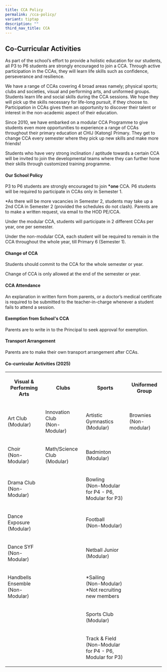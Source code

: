 ```yaml
---
title: CCA Policy
permalink: /cca-policy/
variant: tiptap
description: ""
third_nav_title: CCA
---
```

<h2>Co-Curricular Activities</h2>
<p>As part of the school’s effort to provide a holistic education for our
students, all P3 to P6 students are strongly encouraged to join a CCA.
Through active participation in the CCAs, they will learn life skills such
as confidence, perseverance and resilience.</p>
<p>We have a range of CCAs covering 4 broad areas namely; physical sports;
clubs and societies, visual and performing arts, and uniformed groups.
Students learn life and social skills during the CCA sessions. We hope
they will pick up the skills necessary for life-long pursuit, if they choose
to. Participation in CCAs gives them an opportunity to discover their talent
or interest in the non-academic aspect of their education.</p>
<p>Since 2010, we have embarked on a modular CCA Programme to give students
even more opportunities to experience a range of CCAs throughout their
primary education at CHIJ (Katong) Primary. They get to change CCA every
semester where they pick up new skills and make more friends!</p>
<p>Students who have very strong inclination / aptitude towards a certain
CCA will be invited to join the developmental teams where they can further
hone their skills through customized training programme.</p>
<h4>Our School Policy</h4>
<p>P3 to P6 students are strongly encouraged to join&nbsp;<strong>*one</strong>&nbsp;CCA.
P6 students will be required to participate in CCAs only in Semester 1.</p>
<p>*As there will be more vacancies in Semester 2, students may take up a
2nd CCA in Semester 2 (provided the schedules do not clash). Parents are
to make a written request, via email to the HOD PE/CCA.</p>
<p>Under the modular CCA, students will participate in 2 different CCAs per
year, one per semester.</p>
<p>Under the non-modular CCA, each student will be required to remain in
the CCA throughout the whole year, till Primary 6 (Semester 1).</p>
<h4>Change of CCA</h4>
<p>Students should commit to the CCA for the whole semester or year.</p>
<p>Change of CCA is only allowed at the end of the semester or year.</p>
<h4>CCA Attendance</h4>
<p>An explanation in written form from parents, or a doctor’s medical certificate
is required to be submitted to the teacher-in-charge whenever a student
fails to attend a session.</p>
<h4>Exemption from School's CCA</h4>
<p>Parents are to write in to the Principal to seek approval for exemption.</p>
<h4>Transport Arrangement</h4>
<p>Parents are to make their own transport arrangement after CCAs.</p>
<h4>Co-curricular Activities (2025)</h4>
<p></p>
<table style="minWidth: 100px">
<colgroup>
<col>
<col>
<col>
<col>
</colgroup>
<tbody>
<tr>
<th rowspan="1" colspan="1">
<p><strong>Visual &amp;<br>Performing Arts<br></strong>
</p>
</th>
<th rowspan="1" colspan="1">
<p><strong>Clubs<br></strong>
</p>
</th>
<th rowspan="1" colspan="1">
<p><strong>Sports<br></strong>
</p>
</th>
<th rowspan="1" colspan="1">
<p><strong>Uniformed Group<br></strong>
</p>
</th>
</tr>
<tr>
<td rowspan="1" colspan="1">
<p>Art Club
<br>(Modular)</p>
</td>
<td rowspan="1" colspan="1">
<p>Innovation Club
<br>(Non-Modular)</p>
</td>
<td rowspan="1" colspan="1">
<p>Artistic Gymnastics
<br>(Modular)</p>
</td>
<td rowspan="1" colspan="1">
<p>Brownies
<br>(Non-modular)</p>
</td>
</tr>
<tr>
<td rowspan="1" colspan="1">
<p>Choir
<br>(Non-Modular)</p>
</td>
<td rowspan="1" colspan="1">
<p>Math/Science Club
<br>(Modular)</p>
</td>
<td rowspan="1" colspan="1">
<p>Badminton
<br>(Modular)</p>
</td>
<td rowspan="1" colspan="1">
<p></p>
</td>
</tr>
<tr>
<td rowspan="1" colspan="1">
<p>Drama Club
<br>(Non-Modular)</p>
</td>
<td rowspan="1" colspan="1">
<p>
<br>
</p>
</td>
<td rowspan="1" colspan="1">
<p>Bowling
<br>(Non-Modular for P4 - P6,
<br>Modular for P3)</p>
</td>
<td rowspan="1" colspan="1">
<p></p>
</td>
</tr>
<tr>
<td rowspan="1" colspan="1">
<p>Dance Exposure
<br>(Modular)</p>
</td>
<td rowspan="1" colspan="1">
<p></p>
</td>
<td rowspan="1" colspan="1">
<p>Football
<br>(Non-Modular)</p>
</td>
<td rowspan="1" colspan="1">
<p></p>
</td>
</tr>
<tr>
<td rowspan="1" colspan="1">
<p>Dance SYF
<br>(Non-Modular)</p>
</td>
<td rowspan="1" colspan="1">
<p></p>
</td>
<td rowspan="1" colspan="1">
<p>Netball Junior
<br>(Modular)</p>
</td>
<td rowspan="1" colspan="1">
<p></p>
</td>
</tr>
<tr>
<td rowspan="1" colspan="1">
<p>Handbells Ensemble
<br>(Non-Modular)</p>
</td>
<td rowspan="1" colspan="1">
<p></p>
</td>
<td rowspan="1" colspan="1">
<p>*Sailing
<br>(Non-Modular)
<br>*Not recruiting new members</p>
</td>
<td rowspan="1" colspan="1">
<p></p>
</td>
</tr>
<tr>
<td rowspan="1" colspan="1">
<p>
<br>
</p>
</td>
<td rowspan="1" colspan="1">
<p></p>
</td>
<td rowspan="1" colspan="1">
<p>Sports Club
<br>(Modular)</p>
</td>
<td rowspan="1" colspan="1">
<p></p>
</td>
</tr>
<tr>
<td rowspan="1" colspan="1">
<p>
<br>
</p>
</td>
<td rowspan="1" colspan="1">
<p></p>
</td>
<td rowspan="1" colspan="1">
<p>Track &amp; Field
<br>(Non-Modular for P4 - P6,
<br>Modular for P3)</p>
</td>
<td rowspan="1" colspan="1">
<p></p>
</td>
</tr>
</tbody>
</table>
<p></p>